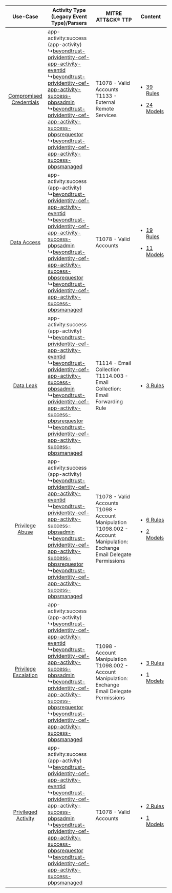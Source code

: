 |    Use-Case    | Activity Type (Legacy Event Type)/Parsers    | MITRE ATT&CK® TTP    | Content    |
|:----:| ---- | ---- | ---- |
| [Compromised Credentials](../../../UseCases/uc_compromised_credentials.md) |  app-activity:success (app-activity)<br> ↳[beyondtrust-prividentity-cef-app-activity-eventid](Ps/pC_beyondtrustprividentitycefappactivityeventid.md)<br> ↳[beyondtrust-prividentity-cef-app-activity-success-pbpsadmin](Ps/pC_beyondtrustprividentitycefappactivitysuccesspbpsadmin.md)<br> ↳[beyondtrust-prividentity-cef-app-activity-success-pbpsrequestor](Ps/pC_beyondtrustprividentitycefappactivitysuccesspbpsrequestor.md)<br> ↳[beyondtrust-prividentity-cef-app-activity-success-pbpsmanaged](Ps/pC_beyondtrustprividentitycefappactivitysuccesspbpsmanaged.md)<br> | T1078 - Valid Accounts<br>T1133 - External Remote Services<br>    | [<ul><li>39 Rules</li></ul><ul><li>24 Models</li></ul>](RM/r_m_beyondtrust_beyondtrust_privileged_identity_Compromised_Credentials.md) |
|    [Data Access](../../../UseCases/uc_data_access.md)    |  app-activity:success (app-activity)<br> ↳[beyondtrust-prividentity-cef-app-activity-eventid](Ps/pC_beyondtrustprividentitycefappactivityeventid.md)<br> ↳[beyondtrust-prividentity-cef-app-activity-success-pbpsadmin](Ps/pC_beyondtrustprividentitycefappactivitysuccesspbpsadmin.md)<br> ↳[beyondtrust-prividentity-cef-app-activity-success-pbpsrequestor](Ps/pC_beyondtrustprividentitycefappactivitysuccesspbpsrequestor.md)<br> ↳[beyondtrust-prividentity-cef-app-activity-success-pbpsmanaged](Ps/pC_beyondtrustprividentitycefappactivitysuccesspbpsmanaged.md)<br> | T1078 - Valid Accounts<br>    | [<ul><li>19 Rules</li></ul><ul><li>11 Models</li></ul>](RM/r_m_beyondtrust_beyondtrust_privileged_identity_Data_Access.md)    |
|    [Data Leak](../../../UseCases/uc_data_leak.md)    |  app-activity:success (app-activity)<br> ↳[beyondtrust-prividentity-cef-app-activity-eventid](Ps/pC_beyondtrustprividentitycefappactivityeventid.md)<br> ↳[beyondtrust-prividentity-cef-app-activity-success-pbpsadmin](Ps/pC_beyondtrustprividentitycefappactivitysuccesspbpsadmin.md)<br> ↳[beyondtrust-prividentity-cef-app-activity-success-pbpsrequestor](Ps/pC_beyondtrustprividentitycefappactivitysuccesspbpsrequestor.md)<br> ↳[beyondtrust-prividentity-cef-app-activity-success-pbpsmanaged](Ps/pC_beyondtrustprividentitycefappactivitysuccesspbpsmanaged.md)<br> | T1114 - Email Collection<br>T1114.003 - Email Collection: Email Forwarding Rule<br>    | [<ul><li>3 Rules</li></ul>](RM/r_m_beyondtrust_beyondtrust_privileged_identity_Data_Leak.md)    |
|         [Privilege Abuse](../../../UseCases/uc_privilege_abuse.md)         |  app-activity:success (app-activity)<br> ↳[beyondtrust-prividentity-cef-app-activity-eventid](Ps/pC_beyondtrustprividentitycefappactivityeventid.md)<br> ↳[beyondtrust-prividentity-cef-app-activity-success-pbpsadmin](Ps/pC_beyondtrustprividentitycefappactivitysuccesspbpsadmin.md)<br> ↳[beyondtrust-prividentity-cef-app-activity-success-pbpsrequestor](Ps/pC_beyondtrustprividentitycefappactivitysuccesspbpsrequestor.md)<br> ↳[beyondtrust-prividentity-cef-app-activity-success-pbpsmanaged](Ps/pC_beyondtrustprividentitycefappactivitysuccesspbpsmanaged.md)<br> | T1078 - Valid Accounts<br>T1098 - Account Manipulation<br>T1098.002 - Account Manipulation: Exchange Email Delegate Permissions<br> | [<ul><li>6 Rules</li></ul><ul><li>2 Models</li></ul>](RM/r_m_beyondtrust_beyondtrust_privileged_identity_Privilege_Abuse.md)    |
|    [Privilege Escalation](../../../UseCases/uc_privilege_escalation.md)    |  app-activity:success (app-activity)<br> ↳[beyondtrust-prividentity-cef-app-activity-eventid](Ps/pC_beyondtrustprividentitycefappactivityeventid.md)<br> ↳[beyondtrust-prividentity-cef-app-activity-success-pbpsadmin](Ps/pC_beyondtrustprividentitycefappactivitysuccesspbpsadmin.md)<br> ↳[beyondtrust-prividentity-cef-app-activity-success-pbpsrequestor](Ps/pC_beyondtrustprividentitycefappactivitysuccesspbpsrequestor.md)<br> ↳[beyondtrust-prividentity-cef-app-activity-success-pbpsmanaged](Ps/pC_beyondtrustprividentitycefappactivitysuccesspbpsmanaged.md)<br> | T1098 - Account Manipulation<br>T1098.002 - Account Manipulation: Exchange Email Delegate Permissions<br>    | [<ul><li>3 Rules</li></ul><ul><li>1 Models</li></ul>](RM/r_m_beyondtrust_beyondtrust_privileged_identity_Privilege_Escalation.md)      |
|     [Privileged Activity](../../../UseCases/uc_privileged_activity.md)     |  app-activity:success (app-activity)<br> ↳[beyondtrust-prividentity-cef-app-activity-eventid](Ps/pC_beyondtrustprividentitycefappactivityeventid.md)<br> ↳[beyondtrust-prividentity-cef-app-activity-success-pbpsadmin](Ps/pC_beyondtrustprividentitycefappactivitysuccesspbpsadmin.md)<br> ↳[beyondtrust-prividentity-cef-app-activity-success-pbpsrequestor](Ps/pC_beyondtrustprividentitycefappactivitysuccesspbpsrequestor.md)<br> ↳[beyondtrust-prividentity-cef-app-activity-success-pbpsmanaged](Ps/pC_beyondtrustprividentitycefappactivitysuccesspbpsmanaged.md)<br> | T1078 - Valid Accounts<br>    | [<ul><li>2 Rules</li></ul><ul><li>1 Models</li></ul>](RM/r_m_beyondtrust_beyondtrust_privileged_identity_Privileged_Activity.md)       |